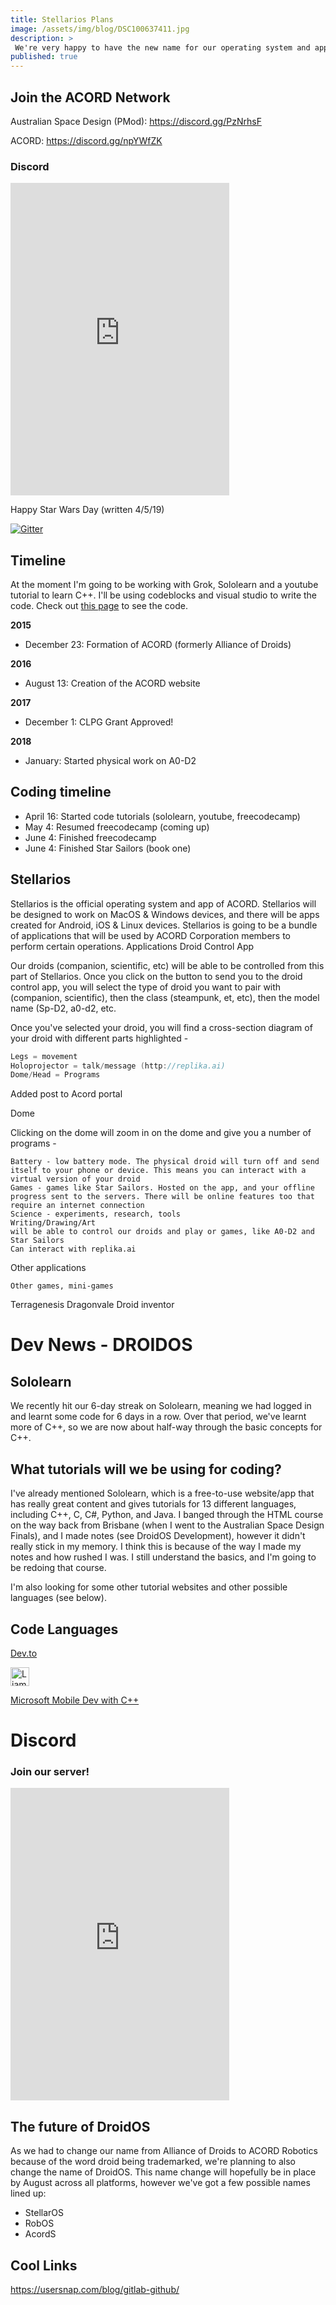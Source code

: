 ```yaml
---
title: Stellarios Plans
image: /assets/img/blog/DSC100637411.jpg
description: >
 We're very happy to have the new name for our operating system and applications - StellariOS.
published: true
---
```


## Join the ACORD Network
Australian Space Design (PMod):
https://discord.gg/PzNrhsF

ACORD:
https://discord.gg/npYWfZK

### Discord

<iframe src="https://discordapp.com/widget?id=553041942439657492&theme=dark" width="350" height="500" allowtransparency="true" frameborder="0"></iframe>

Happy Star Wars Day (written 4/5/19)

[![Gitter](https://badges.gitter.im/ACORD-Robotics/robosdev.svg)](https://gitter.im/ACORD-Robotics/robosdev?utm_source=badge&utm_medium=badge&utm_campaign=pr-badge)

## Timeline
At the moment I'm going to be working with Grok, Sololearn and a youtube tutorial to learn C++. I'll be using codeblocks and visual studio to write the code. Check out [this page](http://acord-robotics.github.io/starsailors/docs) to see the code.

__2015__
* December 23: Formation of ACORD (formerly Alliance of Droids)

__2016__
* August 13: Creation of the ACORD website

__2017__
* December 1: CLPG Grant Approved!

__2018__
* January: Started physical work on A0-D2

## Coding timeline
* April 16: Started code tutorials (sololearn, youtube, freecodecamp)
* May 4: Resumed freecodecamp (coming up)
* June 4: Finished freecodecamp
* June 4: Finished Star Sailors (book one)

## Stellarios

Stellarios is the official operating system and app of ACORD. Stellarios will be designed to work on MacOS & Windows devices, and there will be apps created for Android, iOS & Linux devices. Stellarios is going to be a bundle of applications that will be used by ACORD Corporation members to perform certain operations.
Applications
Droid Control App

Our droids (companion, scientific, etc) will be able to be controlled from this part of Stellarios. Once you click on the button to send you to the droid control app, you will select the type of droid you want to pair with (companion, scientific), then the class (steampunk, et, etc), then the model name (Sp-D2, a0-d2, etc.

Once you've selected your droid, you will find a cross-section diagram of your droid with different parts highlighted -

```cpp
Legs = movement
Holoprojector = talk/message (http://replika.ai)
Dome/Head = Programs
```

Added post to Acord portal

Dome

Clicking on the dome will zoom in on the dome and give you a number of programs -

    Battery - low battery mode. The physical droid will turn off and send itself to your phone or device. This means you can interact with a virtual version of your droid
    Games - games like Star Sailors. Hosted on the app, and your offline progress sent to the servers. There will be online features too that require an internet connection
    Science - experiments, research, tools
    Writing/Drawing/Art
    will be able to control our droids and play or games, like A0-D2 and Star Sailors
    Can interact with replika.ai

Other applications

    Other games, mini-games

Terragenesis Dragonvale Droid inventor


# Dev News - DROIDOS
## Sololearn
We recently hit our 6-day streak on Sololearn, meaning we had logged in and learnt some code for 6 days in a row. Over that period, we've learnt more of C++, so we are now about half-way through the basic concepts for C++.

## What tutorials will we be using for coding?
I've already mentioned Sololearn, which is a free-to-use website/app that has really great content and gives tutorials for 13 different languages, including C++, C, C#, Python, and Java. I banged through the HTML course on the way back from Brisbane (when I went to the Australian Space Design Finals), and I made notes (see DroidOS Development), however it didn't really stick in my memory. I think this is because of the way I made my notes and how rushed I was. I still understand the basics, and I'm going to be redoing that course.

I'm also looking for some other tutorial websites and other possible languages (see below).

## Code Languages
[Dev.to](https://dev.to/kennethevans107/5-programming-languages-for-mobile-app-development--2ec5)

<a href="https://dev.to/irisdroidology">
  <img src="https://d2fltix0v2e0sb.cloudfront.net/dev-badge.svg" alt="Liam Arbuckle's DEV Profile" height="30" width="30" />
</a>

[Microsoft Mobile Dev with C++](https://docs.microsoft.com/en-us/visualstudio/cross-platform/?view=vs-2019)


# Discord
### Join our server!
<iframe src="https://discordapp.com/widget?id=553041942439657492&theme=dark" width="350" height="500" allowtransparency="true" frameborder="0"></iframe>

## The future of DroidOS
As we had to change our name from Alliance of Droids to ACORD Robotics because of the word droid being trademarked, we're planning to also change the name of DroidOS. This name change will hopefully be in place by August across all platforms, however we've got a few possible names lined up:

* StellarOS
* RobOS
* AcordS

## Cool Links
https://usersnap.com/blog/gitlab-github/

